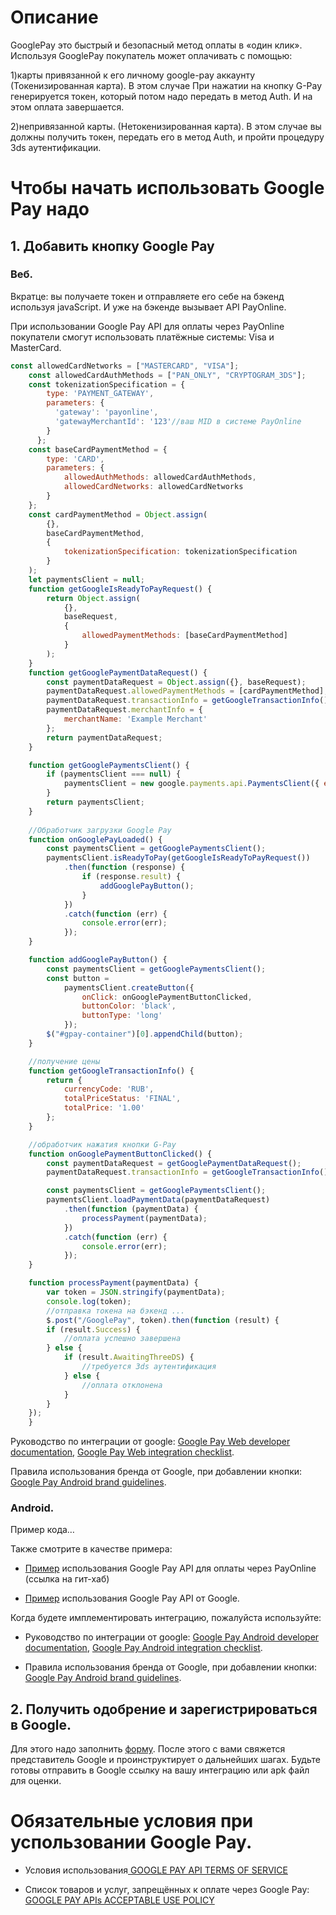 # Описание

GooglePay это быстрый и безопасный метод оплаты в «один клик». Используя GooglePay покупатель может оплачивать с помощью:

1)карты привязанной к его личному google-pay аккаунту (Токенизированная карта). В этом случае При нажатии на кнопку G-Pay генерируется токен, который потом надо передать в метод Auth. И на этом оплата завершается.

2)непривязанной карты. (Нетокенизированная карта). В этом случае вы должны получить токен,  передать его в метод Auth, и пройти процедуру 3ds аутентификации.

 

# Чтобы начать использовать Google Pay надо

## 1. Добавить кнопку Google Pay

### Веб.

Вкратце: вы получаете токен и отправляете его себе на бэкенд используя javaScript. И уже на бэкенде вызывает API PayOnline.

При использовании Google Pay API для оплаты через PayOnline покупатели смогут использовать платёжные системы: Visa и MasterCard.

```javascript
const allowedCardNetworks = ["MASTERCARD", "VISA"];
    const allowedCardAuthMethods = ["PAN_ONLY", "CRYPTOGRAM_3DS"];
    const tokenizationSpecification = {
        type: 'PAYMENT_GATEWAY',
        parameters: {
          'gateway': 'payonline',
          'gatewayMerchantId': '123'//ваш MID в системе PayOnline
        }
      };
    const baseCardPaymentMethod = {
        type: 'CARD',
        parameters: {
            allowedAuthMethods: allowedCardAuthMethods,
            allowedCardNetworks: allowedCardNetworks
        }
    };
    const cardPaymentMethod = Object.assign(
        {},
        baseCardPaymentMethod,
        {
            tokenizationSpecification: tokenizationSpecification
        }
    );
    let paymentsClient = null;
    function getGoogleIsReadyToPayRequest() {
        return Object.assign(
            {},
            baseRequest,
            {
                allowedPaymentMethods: [baseCardPaymentMethod]
            }
        );
    }
    function getGooglePaymentDataRequest() {
        const paymentDataRequest = Object.assign({}, baseRequest);
        paymentDataRequest.allowedPaymentMethods = [cardPaymentMethod];
        paymentDataRequest.transactionInfo = getGoogleTransactionInfo();
        paymentDataRequest.merchantInfo = {
            merchantName: 'Example Merchant'
        };
        return paymentDataRequest;
    }

    function getGooglePaymentsClient() {
        if (paymentsClient === null) {
            paymentsClient = new google.payments.api.PaymentsClient({ environment: 'PRODUCTION' });
        }
        return paymentsClient;
    }
    
    //Обработчик загрузки Google Pay
    function onGooglePayLoaded() {
        const paymentsClient = getGooglePaymentsClient();
        paymentsClient.isReadyToPay(getGoogleIsReadyToPayRequest())
            .then(function (response) {
                if (response.result) {
                    addGooglePayButton();
                }
            })
            .catch(function (err) {
                console.error(err);
            });
    }

    function addGooglePayButton() {
        const paymentsClient = getGooglePaymentsClient();
        const button =
            paymentsClient.createButton({
                onClick: onGooglePaymentButtonClicked,
                buttonColor: 'black',
                buttonType: 'long'
            });
        $("#gpay-container")[0].appendChild(button);
    }

    //получение цены
    function getGoogleTransactionInfo() {
        return {
            currencyCode: 'RUB',
            totalPriceStatus: 'FINAL',
            totalPrice: '1.00'
        };
    }

    //обработчик нажатия кнопки G-Pay
    function onGooglePaymentButtonClicked() {
        const paymentDataRequest = getGooglePaymentDataRequest();
        paymentDataRequest.transactionInfo = getGoogleTransactionInfo();

        const paymentsClient = getGooglePaymentsClient();
        paymentsClient.loadPaymentData(paymentDataRequest)
            .then(function (paymentData) {
                processPayment(paymentData);
            })
            .catch(function (err) {
                console.error(err);
            });
    }

    function processPayment(paymentData) {
        var token = JSON.stringify(paymentData);
        console.log(token);
        //отправка токена на бэкенд ...
        $.post("/GooglePay", token).then(function (result) {
        if (result.Success) {
            //оплата успешно завершена
        } else {
            if (result.AwaitingThreeDS) { 
                //требуется 3ds аутентификация
            } else {
                //оплата отклонена
            }
        }
    });
    }
```

 

Руководство по интеграции от google:  [Google Pay Web developer documentation](https://developers.google.com/pay/api/web/overview), [Google Pay Web integration checklist](https://developers.google.com/pay/api/web/guides/test-and-deploy/integration-checklist).

Правила использования бренда от Google, при добавлении кнопки:[ Google Pay Android brand guidelines](https://developers.google.com/pay/api/web/guides/brand-guidelines).

### Android.

Пример кода…

Также смотрите в качестве примера:

* [Пример](https://github.com/PayOnlineSystem/PayOnline.AndroidSample) использования Google Pay API для оплаты через PayOnline (ссылка на гит-хаб)

* [Пример](https://github.com/google-pay/android-quickstart) использования Google Pay API от Google.

Когда будете имплементировать интеграцию, пожалуйста используйте:

* Руководство по интеграции от google:  [Google Pay Android developer documentation](https://developers.google.com/pay/api/android/overview), [Google Pay Android integration checklist](https://developers.google.com/pay/api/android/guides/test-and-deploy/integration-checklist).

* Правила использования бренда от Google, при добавлении кнопки:  [Google Pay Android brand guidelines](https://developers.google.com/pay/api/android/guides/brand-guidelines).

 

## 2. Получить одобрение и зарегистрироваться в Google.

Для этого надо заполнить [форму](https://services.google.com/fb/forms/googlepayAPIenable). После этого с вами свяжется представитель Google и проинструктирует о дальнейших шагах. Будьте готовы отправить в Google ссылку на вашу интеграцию или apk файл для оценки.

 

# Обязательные условия при успользовании Google Pay.

* Условия использования[ GOOGLE PAY API TERMS OF SERVICE](https://payments.developers.google.com/terms/sellertos)

* Список товаров и услуг, запрещённых к оплате через Google Pay:[ GOOGLE PAY APIs ACCEPTABLE USE POLICY](https://payments.developers.google.com/terms/aup)
